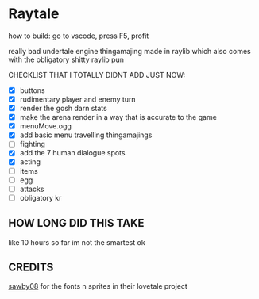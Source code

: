 # Raytale
how to build: go to vscode, press F5, profit

really bad undertale engine thingamajing made in raylib which also comes with the obligatory shitty raylib pun

CHECKLIST THAT I TOTALLY DIDNT ADD JUST NOW:
* [x] buttons
* [x] rudimentary player and enemy turn
* [x] render the gosh darn stats
* [x] make the arena render in a way that is accurate to the game
* [x] menuMove.ogg
* [x] add basic menu travelling thingamajings
* [ ] fighting
* [x] add the 7 human dialogue spots
* [x] acting
* [ ] items
* [ ] egg
* [ ] attacks
* [ ] obligatory kr

## HOW LONG DID THIS TAKE
like 10 hours so far im not the smartest ok
## CREDITS
[sawby08](https://github.com/sawby08) for the fonts n sprites in their lovetale project